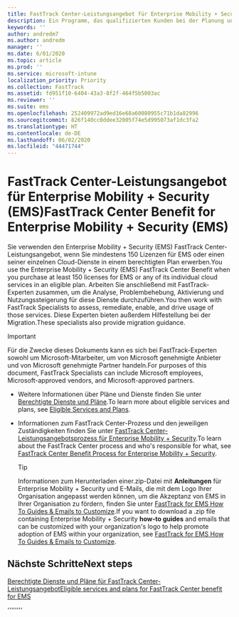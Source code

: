 ```yaml
---
title: FastTrack Center-Leistungsangebot für Enterprise Mobility + Security (EMS)
description: Ein Programm, das qualifizierten Kunden bei der Planung und Bereitstellung von Intune und Azure Active Directory Premium hilft
keywords: ''
author: andredm7
ms.author: andredm
manager: ''
ms.date: 6/01/2020
ms.topic: article
ms.prod: ''
ms.service: microsoft-intune
localization_priority: Priority
ms.collection: FastTrack
ms.assetid: fd951f10-6404-43a3-8f2f-464f5b5003ac
ms.reviewer: ''
ms.suite: ems
ms.openlocfilehash: 252409972ad9ed16e68a60080955c71b1da82996
ms.sourcegitcommit: 826f140cc0ddee32005f74e5d995073af1dc3fa2
ms.translationtype: HT
ms.contentlocale: de-DE
ms.lasthandoff: 06/02/2020
ms.locfileid: "44471744"
---
```

# <a name="fasttrack-center-benefit-for-enterprise-mobility--security-ems"></a><span data-ttu-id="b91a0-103">FastTrack Center-Leistungsangebot für Enterprise Mobility + Security (EMS)</span><span class="sxs-lookup"><span data-stu-id="b91a0-103">FastTrack Center Benefit for Enterprise Mobility + Security (EMS)</span></span>

<span data-ttu-id="b91a0-104">Sie verwenden den Enterprise Mobility + Security (EMS) FastTrack Center-Leistungsangebot, wenn Sie mindestens 150 Lizenzen für EMS oder einen seiner einzelnen Cloud-Dienste in einem berechtigten Plan erwerben.</span><span class="sxs-lookup"><span data-stu-id="b91a0-104">You use the Enterprise Mobility + Security (EMS) FastTrack Center Benefit when you purchase at least 150 licenses for EMS or any of its individual cloud services in an eligible plan.</span></span> <span data-ttu-id="b91a0-105">Arbeiten Sie anschließend mit FastTrack-Experten zusammen, um die Analyse, Problembehebung, Aktivierung und Nutzungssteigerung für diese Dienste durchzuführen.</span><span class="sxs-lookup"><span data-stu-id="b91a0-105">You then work with FastTrack Specialists to assess, remediate, enable, and drive usage of those services.</span></span> <span data-ttu-id="b91a0-106">Diese Experten bieten außerdem Hilfestellung bei der Migration.</span><span class="sxs-lookup"><span data-stu-id="b91a0-106">These specialists also provide migration guidance.</span></span> 

> [!IMPORTANT]
> <span data-ttu-id="b91a0-107">Für die Zwecke dieses Dokuments kann es sich bei FastTrack-Experten sowohl um Microsoft-Mitarbeiter, um von Microsoft genehmigte Anbieter und von Microsoft genehmigte Partner handeln.</span><span class="sxs-lookup"><span data-stu-id="b91a0-107">For purposes of this document, FastTrack Specialists can include Microsoft employees, Microsoft-approved vendors, and Microsoft-approved partners.</span></span>

- <span data-ttu-id="b91a0-108">Weitere Informationen über Pläne und Dienste finden Sie unter [Berechtigte Dienste und Pläne](M365-eligible-services-and-plans.md).</span><span class="sxs-lookup"><span data-stu-id="b91a0-108">To learn more about eligible services and plans, see [Eligible Services and Plans](M365-eligible-services-and-plans.md).</span></span>

- <span data-ttu-id="b91a0-109">Informationen zum FastTrack Center-Prozess und den jeweiligen Zuständigkeiten finden Sie unter [FastTrack Center-Leistungsangebotsprozess für Enterprise Mobility + Security](EMS-fasttrack-process.md).</span><span class="sxs-lookup"><span data-stu-id="b91a0-109">To learn about the FastTrack Center process and who's responsible for what, see [FastTrack Center Benefit Process for Enterprise Mobility + Security](EMS-fasttrack-process.md).</span></span>

    > [!TIP]
    > <span data-ttu-id="b91a0-110">Informationen zum Herunterladen einer.zip-Datei mit **Anleitungen** für Enterprise Mobility + Security und E-Mails, die mit dem Logo Ihrer Organisation angepasst werden können, um die Akzeptanz von EMS in Ihrer Organisation zu fördern, finden Sie unter [FastTrack for EMS How To Guides & Emails to Customize](https://gallery.technet.microsoft.com/FastTrack-for-EMS-How-To-f170da4c).</span><span class="sxs-lookup"><span data-stu-id="b91a0-110">If you want to download a .zip file containing Enterprise Mobility + Security **how-to guides** and emails that can be customized with your organization's logo to help promote adoption of EMS within your organization, see [FastTrack for EMS How To Guides & Emails to Customize](https://gallery.technet.microsoft.com/FastTrack-for-EMS-How-To-f170da4c).</span></span>

## <a name="next-steps"></a><span data-ttu-id="b91a0-111">Nächste Schritte</span><span class="sxs-lookup"><span data-stu-id="b91a0-111">Next steps</span></span>

[<span data-ttu-id="b91a0-112">Berechtigte Dienste und Pläne für FastTrack Center-Leistungsangebot</span><span class="sxs-lookup"><span data-stu-id="b91a0-112">Eligible services and plans for FastTrack Center benefit for EMS</span></span>](M365-eligible-services-and-plans.md)

<span data-ttu-id="b91a0-113">''''</span><span class="sxs-lookup"><span data-stu-id="b91a0-113">''''</span></span>